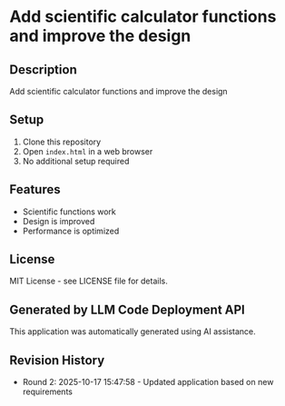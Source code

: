 # Add scientific calculator functions and improve the design

## Description
Add scientific calculator functions and improve the design

## Setup
1. Clone this repository
2. Open `index.html` in a web browser
3. No additional setup required

## Features
- Scientific functions work
- Design is improved
- Performance is optimized

## License
MIT License - see LICENSE file for details.

## Generated by LLM Code Deployment API
This application was automatically generated using AI assistance.


## Revision History
- Round 2: 2025-10-17 15:47:58 - Updated application based on new requirements